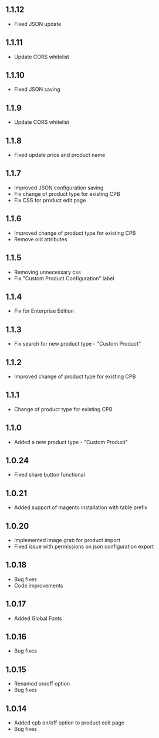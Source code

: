 ## 1.1.12
* Fixed JSON update

## 1.1.11
* Update CORS whitelist

## 1.1.10
* Fixed JSON saving

## 1.1.9
* Update CORS whitelist

## 1.1.8
* Fixed update price and product name

## 1.1.7
* Improved JSON configuration saving
* Fix change of product type for existing CPB
* Fix CSS for product edit page

## 1.1.6
* Improved change of product type for existing CPB
* Remove old attributes

## 1.1.5
* Removing unnecessary css 
* Fix "Custom Product Configuration" label

## 1.1.4
* Fix for Enterprise Edition

## 1.1.3
* Fix search for new product type - "Custom Product"

## 1.1.2
* Improved change of product type for existing CPB

## 1.1.1
* Change of product type for existing CPB

## 1.1.0
* Added a new product type - "Custom Product"

## 1.0.24
* Fixed share button functional

## 1.0.21
* Added support of magento installation with table prefix

## 1.0.20
* Implemented image grab for product import
* Fixed issue with permissions on json configuration export

## 1.0.18
* Bug fixes
* Code improvements

## 1.0.17
* Added Global Fonts

## 1.0.16
* Bug fixes

## 1.0.15
* Renamed on/off option
* Bug fixes

## 1.0.14
* Added cpb on/off option to product edit page
* Bug fixes

